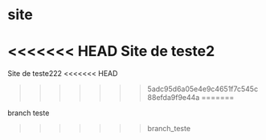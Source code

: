 # site
<<<<<<< HEAD
Site de teste2
=======
Site de teste222
<<<<<<< HEAD
>>>>>>> 5adc95d6a05e4e9c4651f7c545c88efda9f9e44a
=======

branch teste
>>>>>>> branch_teste
